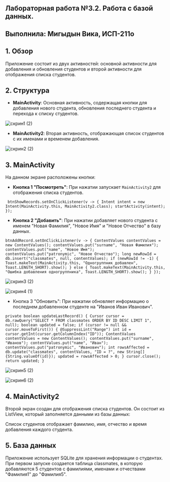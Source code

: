 ## Лабораторная работа №3.2. Работа с базой данных.
## Выполнила: Мигыдын Вика, ИСП-211о

## 1. Обзор
Приложение состоит из двух активностей: основной активности для добавления и обновления студентов и второй активности для отображения списка студентов.
## 2. Структура
- **MainActivity**: Основная активность, содержащая кнопки для добавления нового студента, обновления последнего студента и перехода к списку студентов.
  
![скрин1 (2)](https://github.com/user-attachments/assets/b3e22cfb-bf57-485d-a136-76ef27726567)

- **MainActivity2**: Вторая активность, отображающая список студентов с их именами и временем добавления.
  
![скрин2 (2)](https://github.com/user-attachments/assets/ace16cf8-688a-4bfc-8054-732049e5592c)

## 3. MainActivity
На данном экране расположены кнопки:
- **Кнопка 1 "Посмотреть"**: При нажатии запускает `MainActivity2` для отображения списка студентов.
  
` btnShowRecords.setOnClickListener(v -> {
    Intent intent = new Intent(MainActivity.this, MainActivity2.class);
    startActivity(intent);
});`
- **Кнопка 2 "Добавить"**: При нажатии добавляет нового студента с именем "Новая Фамилия", "Новое Имя" и "Новое Отчество" в базу данных.
  
`btnAddRecord.setOnClickListener(v -> {
    ContentValues contentValues = new ContentValues();
    contentValues.put("surname", "Новая Фамилия");
    contentValues.put("name", "Новое Имя");
    contentValues.put("patronymic", "Новое Отчество");
    long newRowId = db.insert("classmates", null, contentValues);
    if (newRowId != -1) {
        Toast.makeText(MainActivity.this, "Одногруппник добавлен", Toast.LENGTH_SHORT).show();
    } else {
        Toast.makeText(MainActivity.this, "Ошибка добавления одногруппника", Toast.LENGTH_SHORT).show();
    }
});`

![скрин3 (2)](https://github.com/user-attachments/assets/4076dd57-082b-4935-8f29-5741c26eecfa)

![скрин4 (1)](https://github.com/user-attachments/assets/d2dc61fd-e3d5-4d2f-898a-c9dac089341b)

- Кнопка 3 "Обновить": При нажатии обновляет информацию о последнем добавленном студенте на "Иванов Иван Иванович".
  
`private boolean updateLastRecord() {
    Cursor cursor = db.rawQuery("SELECT * FROM classmates ORDER BY ID DESC LIMIT 1", null);
    boolean updated = false;
    if (cursor != null && cursor.moveToFirst()) {
        @SuppressLint("Range") int id = cursor.getInt(cursor.getColumnIndex("ID"));
        ContentValues contentValues = new ContentValues();
        contentValues.put("surname", "Иванов");
        contentValues.put("name", "Иван");
        contentValues.put("patronymic", "Иванович");
        int rowsAffected = db.update("classmates", contentValues, "ID = ?", new String[]{String.valueOf(id)});
        updated = rowsAffected > 0;
    }
    cursor.close();
    return updated;
}`

![скрин5 (2)](https://github.com/user-attachments/assets/732a5619-01de-4176-acd9-0a073378fd42)

![скрин6 (2)](https://github.com/user-attachments/assets/a36feef7-e833-413b-b893-673f37b17f3a)

## 4. MainActivity2
Второй экран создан для отображения списка студентов. Он состоит из ListView, который заполняется данными из базы данных:

Список студентов отображает фамилию, имя, отчество и время добавления каждого студента.
## 5. База данных
Приложение использует SQLite для хранения информации о студентах. При первом запуске создается таблица classmates, в которую добавляются 5 студентов с фамилиями, именами и отчествами "Фамилия1" до "Фамилия5".
